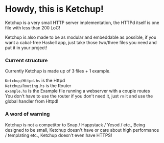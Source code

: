 # Howdy, this is Ketchup!

Ketchup is a very small HTTP server implementation, the HTTPd itself is one file with less than 200 LoC!

Ketchup is also made to be as modular and embeddable as possible, if you want a cabal-free Haskell app, just take those two/three files you need and put it in your project!

### Current structure

Currently Ketchup is made up of 3 files + 1 example.

`Ketchup/Httpd.hs` is the Httpd<br/>
`Ketchup/Routing.hs` is the Router<br/>
`example.hs` is the Example file running a webserver with a couple routes<br/>
You don't have to use the router if you don't need it, just `rm` it and use the global handler from Httpd!

### A word of warning

Ketchup is not a competitor to Snap / Happstack / Yesod / etc., Being designed to be small, Ketchup doesn't have or care about high performance / templating etc., Ketchup doesn't even have HTTPS!